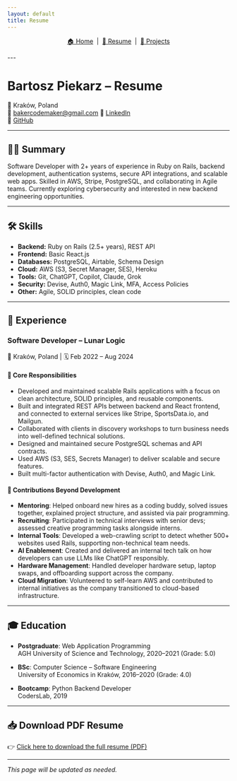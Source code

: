 ```yaml
---
layout: default
title: Resume
---
```

<p align="center">
  <a href="./index.html">🏠 Home</a> &nbsp;|&nbsp;
  <a href="./cv.html">📄 Resume</a> &nbsp;|&nbsp;
  <a href="./projects/projects.html">🧠 Projects</a>
</p>
---

# Bartosz Piekarz – Resume

📍 Kraków, Poland  
📧 bakercodemaker@gmail.com
🔗 <a href="https://www.linkedin.com/in/bartosz-piekarz-112b83194/" target="_blank">LinkedIn</a>  
🔗 <a href="https://github.com/BakerBart" target="_blank">GitHub</a>

---

## 🧑‍💻 Summary

Software Developer with 2+ years of experience in Ruby on Rails, backend development, authentication systems, secure API integrations, and scalable web apps. Skilled in AWS, Stripe, PostgreSQL, and collaborating in Agile teams. Currently exploring cybersecurity and interested in new backend engineering opportunities.

---

## 🛠 Skills

- **Backend:** Ruby on Rails (2.5+ years), REST API
- **Frontend:** Basic React.js
- **Databases:** PostgreSQL, Airtable, Schema Design
- **Cloud:** AWS (S3, Secret Manager, SES), Heroku
- **Tools:** Git, ChatGPT, Copilot, Claude, Grok
- **Security:** Devise, Auth0, Magic Link, MFA, Access Policies
- **Other:** Agile, SOLID principles, clean code


---

## 🏢 Experience

### Software Developer – Lunar Logic  
📍 Kraków, Poland | 🗓 Feb 2022 – Aug 2024

#### 🔹 Core Responsibilities
- Developed and maintained scalable Rails applications with a focus on clean architecture, SOLID principles, and reusable components.
- Built and integrated REST APIs between backend and React frontend, and connected to external services like Stripe, SportsData.io, and Mailgun.
- Collaborated with clients in discovery workshops to turn business needs into well-defined technical solutions.
- Designed and maintained secure PostgreSQL schemas and API contracts.
- Used AWS (S3, SES, Secrets Manager) to deliver scalable and secure features.
- Built multi-factor authentication with Devise, Auth0, and Magic Link.


#### 🔹 Contributions Beyond Development
- **Mentoring**: Helped onboard new hires as a coding buddy, solved issues together, explained project structure, and assisted via pair programming.
- **Recruiting**: Participated in technical interviews with senior devs; assessed creative programming tasks alongside interns.
- **Internal Tools**: Developed a web-crawling script to detect whether 500+ websites used Rails, supporting non-technical team needs.
- **AI Enablement**: Created and delivered an internal tech talk on how developers can use LLMs like ChatGPT responsibly.
- **Hardware Management**: Handled developer hardware setup, laptop swaps, and offboarding support across the company.
- **Cloud Migration**: Volunteered to self-learn AWS and contributed to internal initiatives as the company transitioned to cloud-based infrastructure.

---

## 🎓 Education

- **Postgraduate**: Web Application Programming  
  AGH University of Science and Technology, 2020–2021 (Grade: 5.0)

- **BSc**: Computer Science – Software Engineering  
  University of Economics in Kraków, 2016–2020 (Grade: 4.0)

- **Bootcamp**: Python Backend Developer  
  CodersLab, 2019

---


## 📥 Download PDF Resume

👉 <a href="./assets/Bartosz-Piekarz-Resume.pdf" target="_blank">Click here to download the full resume (PDF)</a>

---

_This page will be updated as needed._


